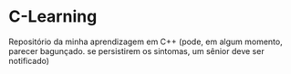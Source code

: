 # C-Learning
Repositório da minha aprendizagem em C++ (pode, em algum momento, parecer bagunçado. se persistirem os sintomas, um sênior deve ser notificado)
